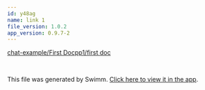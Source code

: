 ```yaml
---
id: y48ag
name: link 1
file_version: 1.0.2
app_version: 0.9.7-2
---
```


[chat-example/First Doc](http://localhost:5000/repos/Z2l0aHViJTNBJTNBY2hhdC1leGFtcGxlJTNBJTNBZXJhbnMtc3dpbW0=/docs/a9rjz)[pp1/first doc](http://localhost:5000/repos/Z2l0aHViJTNBJTNBcHAxJTNBJTNBZXJhbi1zd2ltbQ==/docs/hxe5g)

<br/>

This file was generated by Swimm. [Click here to view it in the app](http://localhost:5000/repos/Z2l0aHViJTNBJTNBdDElM0ElM0FlcmFuLXN3aW1t/docs/y48ag).